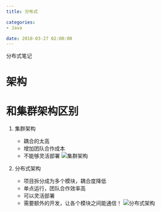 ```yaml
---
title: 分布式

categories:
- Java

date: 2018-03-27 02:00:00
---
```


分布式笔记

# 架构

# 和集群架构区别

1. 集群架构
    - 耦合的太高
    - 增加团队合作成本
    - 不能够灵活部署
    ![集群架构](001.png)

1. 分布式架构
    - 项目拆分成为多个模块，耦合度降低
    - 单点运行，团队合作效率高
    - 可以灵活部署
    - 需要额外的开发，让各个模块之间能通信！
    ![分布式架构](002.png)